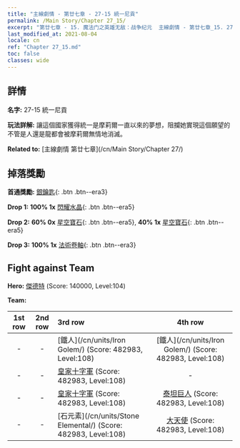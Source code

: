 ```yaml
---
title: "主線劇情 - 第廿七章 - 27-15 統一尼貢"
permalink: /Main Story/Chapter 27_15/
excerpt: "第廿七章 - 15. 魔法门之英雄无敌：战争纪元  主線劇情 - 第廿七章_15. 27-15 統一尼貢"
last_modified_at: 2021-08-04
locale: cn
ref: "Chapter 27_15.md"
toc: false
classes: wide
---
```


## 詳情

 **名字:** 27-15 統一尼貢

 **玩法詳解:** 讓這個國家獲得統一是摩莉爾一直以來的夢想，阻攔她實現這個願望的不管是人還是龍都會被摩莉爾無情地消滅。

 **Related to:** [主線劇情 第廿七章](/cn/Main Story/Chapter 27/)

## 掉落獎勵

 **首通獎勵:** [銀鑰匙](/cn/Items/con_693/){: .btn .btn--era3}

 **Drop 1:** **100% 1x** [閃耀水晶](/cn/Items/mat_101/){: .btn .btn--era5}

 **Drop 2:** **60% 0x** [星空寶石](/cn/Items/mat_93/){: .btn .btn--era5}, **40% 1x** [星空寶石](/cn/Items/mat_93/){: .btn .btn--era5}

 **Drop 3:** **100% 1x** [法術卷軸](/cn/Items/con_694/){: .btn .btn--era3}


## Fight against Team
 **Hero:** [傑德特](/cn/heroes/Jeddite/) (Score: 140000, Level:104)

 **Team:**


  | 1st row | 2nd row | 3rd row | 4th row |
  |:----:|:----:|:----|:----:|
  | - | - | [鐵人](/cn/units/Iron Golem/) (Score: 482983, Level:108)  | [鐵人](/cn/units/Iron Golem/) (Score: 482983, Level:108)  |
  | - | - | [皇家十字軍](/cn/units/Swordsman/) (Score: 482983, Level:108)  | - |
  | - | - | [皇家十字軍](/cn/units/Swordsman/) (Score: 482983, Level:108)  | [泰坦巨人](/cn/units/Giant/) (Score: 482983, Level:108)  |
  | - | - | [石元素](/cn/units/Stone Elemental/) (Score: 482983, Level:108)  | [大天使](/cn/units/Angel/) (Score: 482983, Level:108)  |


